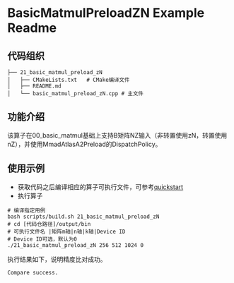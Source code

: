 # BasicMatmulPreloadZN Example Readme
## 代码组织
```
├── 21_basic_matmul_preload_zN
│   ├── CMakeLists.txt   # CMake编译文件
│   ├── README.md
│   └── basic_matmul_preload_zN.cpp # 主文件
```
## 功能介绍
该算子在00_basic_matmul基础上支持B矩阵NZ输入（非转置使用zN，转置使用nZ），并使用MmadAtlasA2Preload的DispatchPolicy。
## 使用示例
- 获取代码之后编译相应的算子可执行文件，可参考[quickstart](../../docs/quickstart.md#算子编译)
- 执行算子
```
# 编译指定用例
bash scripts/build.sh 21_basic_matmul_preload_zN
# cd [代码仓路径]/output/bin
# 可执行文件名 |矩阵m轴|n轴|k轴|Device ID
# Device ID可选，默认为0
./21_basic_matmul_preload_zN 256 512 1024 0
```
执行结果如下，说明精度比对成功。
```
Compare success.
```